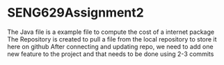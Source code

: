 # SENG629Assignment2

The Java file is a example file to compute the cost of a internet package
The Repository is created to pull a file from the local repository to store it here on github
After connecting and updating repo, we need to add one new feature to the project and that needs to be done using 2-3 commits
